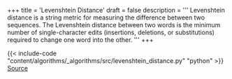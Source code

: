 +++
title = 'Levenshtein Distance'
draft = false
description =  '''
Levenshtein distance is a string metric for measuring the difference between
two sequences. The Levenshtein distance between two words is the minimum number
of single-character edits (insertions, deletions, or substitutions) required to
change one word into the other.
'''
+++

{{< include-code "content/algorithms/_algorithms/src/levenshtein_distance.py" "python" >}}
[Source](https://github.com/grind-rip/algorithms/blob/master/src/levenshtein_distance.py)
